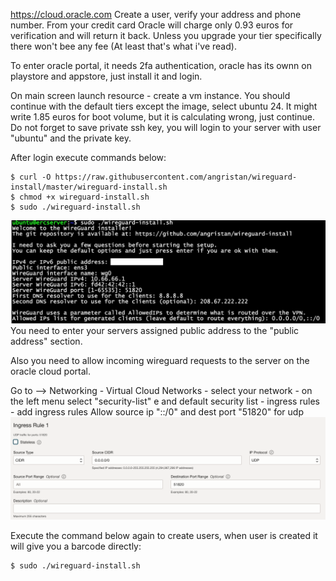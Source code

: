 https://cloud.oracle.com 
Create a user, verify your address and phone number. From your credit card Oracle will charge only 0.93 euros for verification and will return it back.  Unless you upgrade your tier specifically there won't bee any fee (At least that's what i've read).

To enter oracle portal, it needs 2fa authentication, oracle has its ownn on playstore and appstore, just install it and login. 

On main screen launch resource - create a vm instance. 
You should continue with the default tiers except the image, select ubuntu 24. It might write 1.85 euros for boot volume, but it is calculating wrong, just continue. 
Do not forget to save private ssh key, you will login to your server with user "ubuntu" and the private key. 



After login execute commands below: 

    $ curl -O https://raw.githubusercontent.com/angristan/wireguard-install/master/wireguard-install.sh
    $ chmod +x wireguard-install.sh
    $ sudo ./wireguard-install.sh

![Wireguard_config](wireguard_config.png) 
You need to enter your servers assigned public address to the "public address" section. 

Also you need to allow incoming wireguard requests to the server  on the oracle cloud portal. 

Go to  --> Networking - Virtual Cloud Networks - select your network - on the left menu select  "security-list" e and  default security list  - ingress rules - add ingress rules 
Allow  source ip "::/0" and dest port "51820" for udp
![Ingress_Fw_Rule](ingress_fw_rule.png) 

Execute the command below again to create users, when user is created it will give you a barcode directly: 

    $ sudo ./wireguard-install.sh 
